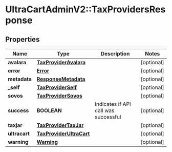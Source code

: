 # UltraCartAdminV2::TaxProvidersResponse

## Properties
Name | Type | Description | Notes
------------ | ------------- | ------------- | -------------
**avalara** | [**TaxProviderAvalara**](TaxProviderAvalara.md) |  | [optional] 
**error** | [**Error**](Error.md) |  | [optional] 
**metadata** | [**ResponseMetadata**](ResponseMetadata.md) |  | [optional] 
**_self** | [**TaxProviderSelf**](TaxProviderSelf.md) |  | [optional] 
**sovos** | [**TaxProviderSovos**](TaxProviderSovos.md) |  | [optional] 
**success** | **BOOLEAN** | Indicates if API call was successful | [optional] 
**taxjar** | [**TaxProviderTaxJar**](TaxProviderTaxJar.md) |  | [optional] 
**ultracart** | [**TaxProviderUltraCart**](TaxProviderUltraCart.md) |  | [optional] 
**warning** | [**Warning**](Warning.md) |  | [optional] 



